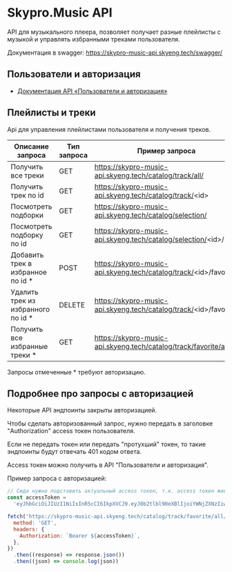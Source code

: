 # Skypro.Music API

API для музыкального плеера, позволяет получает разные плейлисты с музыкой и управлять избранными треками пользователя.

Документация в swagger:
https://skypro-music-api.skyeng.tech/swagger/

## Пользователи и авторизация

- [Документация API «Пользователи и авторизация»](./docs/AuthAPI.md)

## Плейлисты и треки

Api для управления плейлистами пользователя и получения треков.

| Описание запроса                    | Тип запроса | Пример запроса                                                     |
| ----------------------------------- | ----------- | ------------------------------------------------------------------ |
| Получить все треки                  | GET         | https://skypro-music-api.skyeng.tech/catalog/track/all/            |
| Получить трек по id                 | GET         | https://skypro-music-api.skyeng.tech/catalog/track/<id\>           |
| Посмотреть подборки                 | GET         | https://skypro-music-api.skyeng.tech/catalog/selection/            |
| Посмотреть подборку по id           | GET         | https://skypro-music-api.skyeng.tech/catalog/selection/<id\>/      |
| Добавить трек в избранное по id \*  | POST        | https://skypro-music-api.skyeng.tech/catalog/track/<id\>/favorite/ |
| Удалить трек из избранного по id \* | DELETE      | https://skypro-music-api.skyeng.tech/catalog/track/<id\>/favorite/ |
| Получить все избранные треки \*     | GET         | https://skypro-music-api.skyeng.tech/catalog/track/favorite/all/   |

Запросы отмеченные \* требуют авторизацию.

## Подробнее про запросы с авторизацией

Некоторые API эндпоинты закрыты авторизацией.

Чтобы сделать авторизованный запрос, нужно передать в заголовке "Authorization" access токен пользователя.

Если не передать токен или передать "протухший" токен, то такие эндпоинты будут отвечать 401 кодом ответа.

Access токен можно получить в API "Пользователи и авторизация".

Пример запроса с авторизацией:

```js
// Сюда нужно подставить актуальный access токен, т.к. access токен живет только 200 секунд
const accessToken =
  'eyJhbGciOiJIUzI1NiIsInR5cCI6IkpXVCJ9.eyJ0b2tlbl90eXBlIjoiYWNjZXNzIiwiZXhwIjoxNjkwOTcxMjcxLCJpYXQiOjE2OTA5NjAxMzEsImp0aSI6ImE4YzQ5NDNmOWNmNTRlZjI5NmFmNTMyOWUwODM4YWQ5IiwidXNlcl9pZCI6NzkyfQ.5n8YHTjsgAnYnc4gioyV1wPnxM2D16PS6c9kNhC-JoE'

fetch('https://skypro-music-api.skyeng.tech/catalog/track/favorite/all/', {
  method: 'GET',
  headers: {
    Authorization: `Bearer ${accessToken}`,
  },
})
  .then((response) => response.json())
  .then((json) => console.log(json))
```
